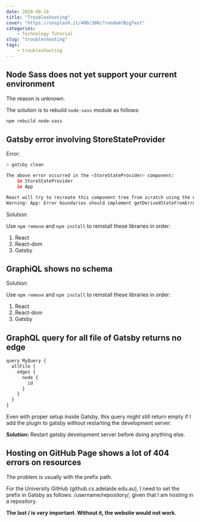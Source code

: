 ```yaml
---
date: 2020-08-16
title: "Troubleshooting"
cover: "https://unsplash.it/400/300/?random?BigTest"
categories: 
    - Technology Tutorial
slug: "troubleshooting"
tags:
    - troubleshooting
---
```


## Node Sass does not yet support your current environment

The reason is unknown.

The solution is to rebuild `node-sass` module as follows:

```sh
npm rebuild node-sass
```



## Gatsby error involving StoreStateProvider

Error:

```sh
> gatsby clean

The above error occurred in the <StoreStateProvider> component:
    in StoreStateProvider
    in App

React will try to recreate this component tree from scratch using the error boundary you provided, App.
Warning: App: Error boundaries should implement getDerivedStateFromError(). In that method, return a state update to display an error message or fallback UI.
```



Solution:

Use `npm remove` and `npm install` to reinstall these libraries in order:

1. React
2. React-dom
3. Gatsby



## GraphiQL shows no schema

Solution:

Use `npm remove` and `npm install` to reinstall these libraries in order:

1. React
2. React-dom
3. Gatsby



## GraphQL query for all file of Gatsby returns no edge

```js
query MyQuery {
  allFile {
    edges {
      node {
        id
      }
    }
  }
}
```

Even with proper setup inside Gatsby, this query might still return empty if I add the plugin to gatsby without restarting the development server. 

**Solution:** Restart gatsby development server before doing anything else. 



## Hosting on GitHub Page shows a lot of 404 errors on resources

The problem is usually with the prefix path. 

For the University GitHub (github.cs.adelaide.edu.au), I need to set the prefix in Gatsby as follows: /username/repository/; given that I am hosting in a repository. 

**The last / is very important. Without it, the website would not work.**



